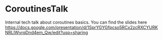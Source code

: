 # CoroutinesTalk
Internal tech talk about coroutines basics.
You can find the slides here https://docs.google.com/presentation/d/1SprYGYGfpcso5RCx2zcRXCYURKNRLIWyrqDnd4em_Qw/edit?usp=sharing

